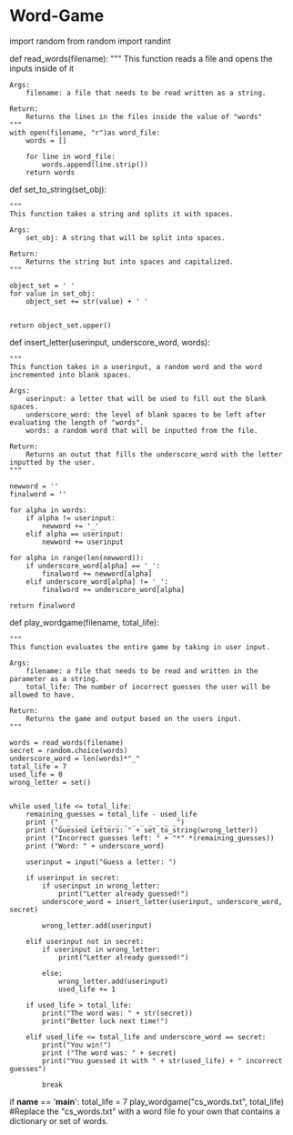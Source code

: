 # Word-Game

import random
from random import randint



def read_words(filename):
    """
    This function reads a file and opens the inputs inside of it

    Args:
        filename: a file that needs to be read written as a string.
    
    Return:
        Returns the lines in the files inside the value of "words"
    """
    with open(filename, "r")as word_file:
        words = []
        
        for line in word_file:
            words.append(line.strip())
        return words
    
    
    
def set_to_string(set_obj):
    
    """
    This function takes a string and splits it with spaces.

    Args:
        set_obj: A string that will be split into spaces.
    
    Return:
        Returns the string but into spaces and capitalized.
    """

    object_set = ' '
    for value in set_obj:
        object_set += str(value) + ' '
        
        
    return object_set.upper()



def insert_letter(userinput, underscore_word, words):
    
    """
    This function takes in a userinput, a random word and the word incremented into blank spaces.

    Args:
        userinput: a letter that will be used to fill out the blank spaces.
        underscore_word: the level of blank spaces to be left after evaluating the length of "words".
        words: a random word that will be inputted from the file.
    
    Return:
        Returns an outut that fills the underscore_word with the letter inputted by the user.
    """

    newword = ''
    finalword = ''
    
    for alpha in words:
        if alpha != userinput:
            newword += '_'
        elif alpha == userinput:
            newword += userinput
            
    for alpha in range(len(newword)):
        if underscore_word[alpha] == '_':
            finalword += newword[alpha]
        elif underscore_word[alpha] != '_':
            finalword += underscore_word[alpha]
        
    return finalword



def play_wordgame(filename, total_life):
    
    """
    This function evaluates the entire game by taking in user input.

    Args:
        filename: a file that needs to be read and written in the parameter as a string.
        total_life: The number of incorrect guesses the user will be allowed to have.
    
    Return:
        Returns the game and output based on the users input.
    """

    words = read_words(filename)
    secret = random.choice(words)
    underscore_word = len(words)*"_"
    total_life = 7
    used_life = 0
    wrong_letter = set()

    
    while used_life <= total_life:
        remaining_guesses = total_life - used_life    
        print ("_ _ _ _ _ _ _ _ _ _ _ _ _ _ _")
        print ("Guessed Letters: " + set_to_string(wrong_letter))
        print ("Incorrect guesses left: " + "*" *(remaining_guesses))
        print ("Word: " + underscore_word)
        
        userinput = input("Guess a letter: ")
        
        if userinput in secret:
            if userinput in wrong_letter:
                print("Letter already guessed!")
            underscore_word = insert_letter(userinput, underscore_word, secret)
            
            wrong_letter.add(userinput)
            
        elif userinput not in secret:
            if userinput in wrong_letter:
                print("Letter already guessed!")
                
            else:
                wrong_letter.add(userinput)
                used_life += 1
                
        if used_life > total_life:
            print("The word was: " + str(secret))
            print("Better luck next time!")
            
        elif used_life <= total_life and underscore_word == secret:
            print("You win!")
            print ("The word was: " + secret)
            print("You guessed it with " + str(used_life) + " incorrect guesses")
            
            break
            
                 

if __name__ == '__main__':
    total_life = 7
    play_wordgame("cs_words.txt", total_life) #Replace the "cs_words.txt" with a word file fo your own that contains a dictionary or set of words.
    
